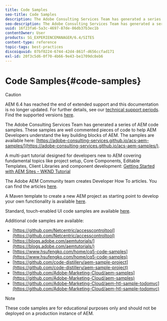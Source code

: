 ```yaml
---
title: Code Samples
seo-title: Code Samples
description: The Adobe Consulting Services Team has generated a series of AEM code samples
seo-description: The Adobe Consulting Services Team has generated a series of AEM code samples
uuid: 16f23fa6-5a3c-4697-87de-86db37b3ec1b
contentOwner: User
products: SG_EXPERIENCEMANAGER/6.4/SITES
content-type: reference
topic-tags: best-practices
discoiquuid: 07bf0224-6744-42d4-861f-d656ccfad171
exl-id: 20f3c5d6-0f70-4b66-9e43-be1709dc8eb6
---
```

# Code Samples{#code-samples}

>[!CAUTION]
>
>AEM 6.4 has reached the end of extended support and this documentation is no longer updated. For further details, see our [technical support periods](https://helpx.adobe.com/support/programs/eol-matrix.html). Find the supported versions [here](https://experienceleague.adobe.com/docs/).

The Adobe Consulting Services Team has generated a series of AEM code samples. These samples are well commented pieces of code to help AEM Developers understand the key building blocks of AEM. The samples are available here: [https://adobe-consulting-services.github.io/acs-aem-samples/](https://adobe-consulting-services.github.io/acs-aem-samples/).

A multi-part tutorial designed for developers new to AEM covering fundamental topics like project setup, Core Components, Editable Templates, Client Libraries and component development: [Getting Started with AEM Sites - WKND Tutorial](https://helpx.adobe.com/experience-manager/kt/sites/using/getting-started-wknd-tutorial-develop.html)

The Adobe AEM Community team creates Developer How To articles. You can find the articles [here](https://helpx.adobe.com/experience-manager/topics/how-to.html).

A Maven template to create a new AEM project as starting point to develop your own functionality is available [here](https://github.com/Adobe-Marketing-Cloud/aem-project-archetype).

Standard, touch-enabled UI code samples are available [here](/help/sites-developing/developing-components.md).

Additional code samples are available:

* [https://github.com/Netcentric/accesscontroltool](https://github.com/Netcentric/accesscontroltool)
* [https://blogs.adobe.com/aemtutorials/](https://blogs.adobe.com/aemtutorials/)
* [https://www.hsufengko.com/home/cq5-code-samples](https://www.hsufengko.com/home/cq5-code-samples)
* [https://github.com/code-distillery/aem-sample-project](https://github.com/code-distillery/aem-sample-project)
* [https://github.com/Adobe-Marketing-Cloud/aem-samples](https://github.com/Adobe-Marketing-Cloud/aem-samples)
* [https://github.com/Adobe-Marketing-Cloud/aem-htl-sample-todomvc](https://github.com/Adobe-Marketing-Cloud/aem-htl-sample-todomvc)

>[!NOTE]
>
>These code samples are for educational purposes only and should not be deployed on a production instance of AEM.
